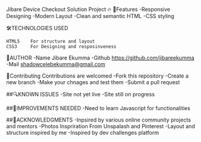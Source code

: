 Jibare Device Checkout Solution Project 🔥
💫Features
-Responsive Designing
-Modern Layout
-Clean and semantic HTML
-CSS styling

🛠️TECHNOLOGIES USED

    HTML5    For structure and layout
    CSS3     For Designing and resposinveness


👤AUTHOR
-Name     Jibare Ekumma
-Github   https://github.com/jibareekumma
-Mail     shadowcelebekumma@gmail.com

📌Contributing
Contributions are welcomed
-Fork this repository
-Create a new branch
-Make your chnages and test them
-Submit a pull request

##🔍KNOWN ISSUES
-Site not yet live
-Site still on progress

##🥅IMPROVEMENTS NEEDED 
-Need to learn Javascript for functionalities

##🙏ACKNOWLEDGMENTS 
-Inpsired by various online community projects and mentors
-Photos Inspriration From Unspalash and Pinterest
-Layout and structure inspired by me
-Inspired by dev challenges platform
